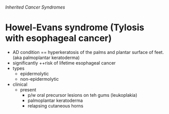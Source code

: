 ###### Inherited Cancer Syndromes

# Howel-Evans syndrome (Tylosis with esophageal cancer)
- AD condition == hyperkeratosis of the palms and plantar surface of feet. (aka palmoplantar keratoderma)
- significantly ++risk of lifetime esophageal cancer
- types
    + epidermolytic
    + non-epidermolytic
- clinical
    + present
        * p/w oral precursor lesions on teh gums (leukoplakia)
        * palmoplantar keratoderma
        * relapsing cutaneous horns


